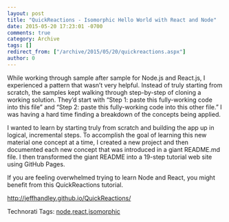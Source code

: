 ```yaml
---
layout: post
title: "QuickReactions - Isomorphic Hello World with React and Node"
date: 2015-05-20 17:23:01 -0700
comments: true
category: Archive
tags: []
redirect_from: ["/archive/2015/05/20/quickreactions.aspx"]
author: 0
---
```

<!-- more -->
<p>
While working through sample after sample for Node.js and React.js, I experienced a pattern that wasn’t very helpful. Instead of truly starting from scratch, the samples kept walking through step-by-step of cloning a working solution. They’d start with “Step 1: paste this fully-working code into this file” and “Step 2: paste this fully-working code into this other file.” I was having a hard time finding a breakdown of the concepts being applied.
</p>
<p>
I wanted to learn by starting truly from scratch and building the app up in logical, incremental steps.  To accomplish the goal of learning this new material one concept at a time, I created a new project and then documented each new concept that was introduced in a giant README.md file.  I then transformed the giant README into a 19-step tutorial web site using GitHub Pages.
</p>
<p>
If you are feeling overwhelmed trying to learn Node and React, you might benefit from this QuickReactions tutorial.
</p>
<p>
<a href="http://jeffhandley.github.io/QuickReactions/">http://jeffhandley.github.io/QuickReactions/</a>
</p>
<div style="float: none; padding-bottom: 0px; padding-top: 0px; padding-left: 0px; margin: 0px; display: inline; padding-right: 0px">Technorati Tags: <a href="http://technorati.com/tags/node" rel="tag">node</a>,<a href="http://technorati.com/tags/react" rel="tag">react</a>,<a href="http://technorati.com/tags/isomorphic" rel="tag">isomorphic</a></div>

